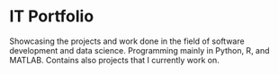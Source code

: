 # IT Portfolio
Showcasing the projects and work done in the field of software development and data science.
Programming mainly in Python, R, and MATLAB.
Contains also projects that I currently work on. 
